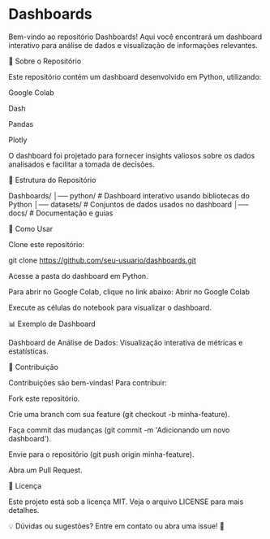 # Dashboards
Bem-vindo ao repositório Dashboards! Aqui você encontrará um dashboard interativo para análise de dados e visualização de informações relevantes.

📌 Sobre o Repositório

Este repositório contém um dashboard desenvolvido em Python, utilizando:

Google Colab

Dash

Pandas

Plotly

O dashboard foi projetado para fornecer insights valiosos sobre os dados analisados e facilitar a tomada de decisões.

📂 Estrutura do Repositório

Dashboards/
│── python/        # Dashboard interativo usando bibliotecas do Python
│── datasets/      # Conjuntos de dados usados no dashboard
│── docs/          # Documentação e guias

🚀 Como Usar

Clone este repositório:

git clone https://github.com/seu-usuario/dashboards.git

Acesse a pasta do dashboard em Python.

Para abrir no Google Colab, clique no link abaixo:
Abrir no Google Colab

Execute as células do notebook para visualizar o dashboard.

📊 Exemplo de Dashboard

Dashboard de Análise de Dados: Visualização interativa de métricas e estatísticas.

🤝 Contribuição

Contribuições são bem-vindas! Para contribuir:

Fork este repositório.

Crie uma branch com sua feature (git checkout -b minha-feature).

Faça commit das mudanças (git commit -m 'Adicionando um novo dashboard').

Envie para o repositório (git push origin minha-feature).

Abra um Pull Request.

📜 Licença

Este projeto está sob a licença MIT. Veja o arquivo LICENSE para mais detalhes.

💡 Dúvidas ou sugestões? Entre em contato ou abra uma issue! 🚀


